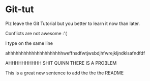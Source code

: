 # Git-tut

Plz leave the Git Tutorial but you better to learn it now than later.

Conflicts are not awesome :'(

I type on the same line

ahhhhhhhhhhhhhhhhhhhhhweffnsdfwtjwsbdjhfwrejkljndklsafndfdf

AHHHHHHHHHH SHIT QUINN THERE IS A PROBLEM

This is a great new sentence to add the the the README